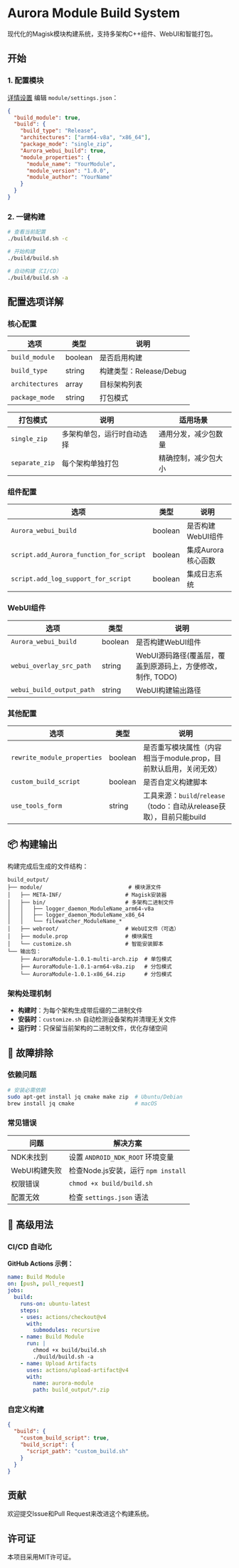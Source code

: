 # Aurora Module Build System

现代化的Magisk模块构建系统，支持多架构C++组件、WebUI和智能打包。

## 开始

### 1. 配置模块

[详情设置](#配置选项详解)
编辑 `module/settings.json`：
```json
{
  "build_module": true,
  "build": {
    "build_type": "Release",
    "architectures": ["arm64-v8a", "x86_64"],
    "package_mode": "single_zip",
    "Aurora_webui_build": true,
    "module_properties": {
      "module_name": "YourModule",
      "module_version": "1.0.0",
      "module_author": "YourName"
    }
  }
}
```

### 2. 一键构建

```bash
# 查看当前配置
./build/build.sh -c

# 开始构建
./build/build.sh

# 自动构建（CI/CD）
./build/build.sh -a
```

## 配置选项详解

### 核心配置

| 选项 | 类型 | 说明 |
|------|------|------|
| `build_module` | boolean | 是否启用构建 |
| `build_type` | string | 构建类型：Release/Debug |
| `architectures` | array | 目标架构列表 |
| `package_mode` | string | 打包模式 |

| 打包模式 | 说明 | 适用场景 |
|------|------|----------|
| `single_zip` | 多架构单包，运行时自动选择 | 通用分发，减少包数量 |
| `separate_zip` | 每个架构单独打包 | 精确控制，减少包大小 |

### 组件配置

| 选项 | 类型 | 说明 |
|------|------|------|
| `Aurora_webui_build` | boolean | 是否构建WebUI组件 |
| `script.add_Aurora_function_for_script` | boolean | 集成Aurora核心函数 |
| `script.add_log_support_for_script` | boolean | 集成日志系统 |

### WebUI组件

| 选项 | 类型 | 说明 |
|------|------|------|
| `Aurora_webui_build` | boolean | 是否构建WebUI组件 |
| `webui_overlay_src_path` | string | WebUI源码路径(覆盖层，覆盖到原源码上，方便修改，制作, TODO) |
| `webui_build_output_path` | string | WebUI构建输出路径 |

### 其他配置
| 选项 | 类型 | 说明 |
|------|------|------|
| `rewrite_module_properties` | boolean | 是否重写模块属性（内容相当于module.prop，目前默认启用，关闭无效） |
| `custom_build_script` | boolean | 是否自定义构建脚本 |
| `use_tools_form` | string | 工具来源：`build`/`release`（todo：自动从release获取），目前只能build |

## 📦 构建输出

构建完成后生成的文件结构：

```
build_output/
├── module/                           # 模块源文件
│   ├── META-INF/                    # Magisk安装器
│   ├── bin/                         # 多架构二进制文件
│   │   ├── logger_daemon_ModuleName_arm64-v8a
│   │   ├── logger_daemon_ModuleName_x86_64
│   │   └── filewatcher_ModuleName_*
│   ├── webroot/                     # WebUI文件（可选）
│   ├── module.prop                  # 模块属性
│   └── customize.sh                 # 智能安装脚本
└── 输出包：
    ├── AuroraModule-1.0.1-multi-arch.zip  # 单包模式
    ├── AuroraModule-1.0.1-arm64-v8a.zip   # 分包模式
    └── AuroraModule-1.0.1-x86_64.zip      # 分包模式
```

### 架构处理机制

- **构建时**：为每个架构生成带后缀的二进制文件
- **安装时**：`customize.sh` 自动检测设备架构并清理无关文件
- **运行时**：只保留当前架构的二进制文件，优化存储空间

## 🔧 故障排除

### 依赖问题

```bash
# 安装必需依赖
sudo apt-get install jq cmake make zip  # Ubuntu/Debian
brew install jq cmake                   # macOS
```

### 常见错误

| 问题 | 解决方案 |
|------|----------|
| NDK未找到 | 设置 `ANDROID_NDK_ROOT` 环境变量 |
| WebUI构建失败 | 检查Node.js安装，运行 `npm install` |
| 权限错误 | `chmod +x build/build.sh` |
| 配置无效 | 检查 `settings.json` 语法 |

## 🚀 高级用法

### CI/CD 自动化

**GitHub Actions 示例：**
```yaml
name: Build Module
on: [push, pull_request]
jobs:
  build:
    runs-on: ubuntu-latest
    steps:
    - uses: actions/checkout@v4
      with:
        submodules: recursive
    - name: Build Module
      run: |
        chmod +x build/build.sh
        ./build/build.sh -a
    - name: Upload Artifacts
      uses: actions/upload-artifact@v4
      with:
        name: aurora-module
        path: build_output/*.zip
```

### 自定义构建

```json
{
  "build": {
    "custom_build_script": true,
    "build_script": {
      "script_path": "custom_build.sh"
    }
  }
}
```

## 贡献

欢迎提交Issue和Pull Request来改进这个构建系统。

## 许可证

本项目采用MIT许可证。